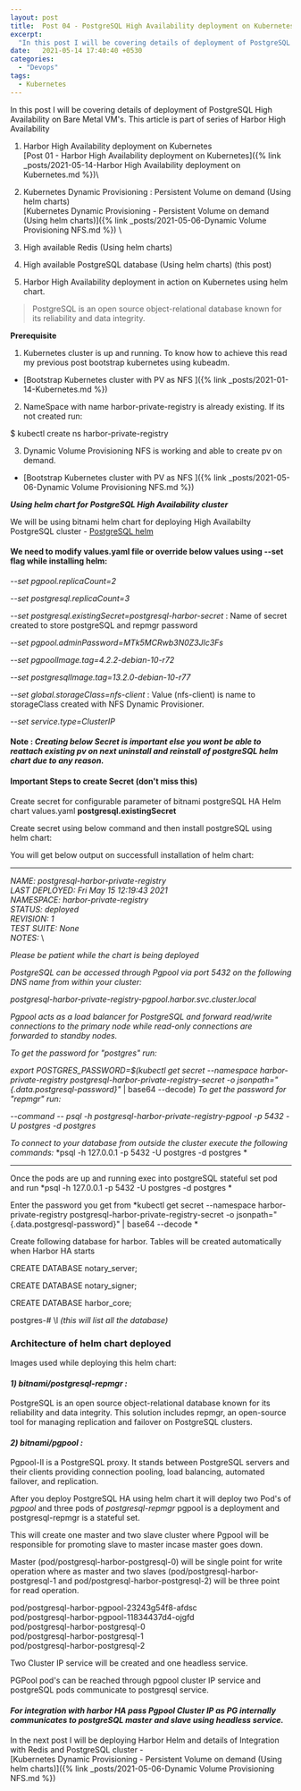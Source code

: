 ```yaml
---
layout: post
title:  Post 04 - PostgreSQL High Availability deployment on Kubernetes
excerpt:
  "In this post I will be covering details of deployment of PostgreSQL High Availability on Bare Metal VM's."
date:   2021-05-14 17:40:40 +0530 
categories:
  - "Devops"
tags:
  - Kubernetes
---
```


In this post I will be covering details of deployment of PostgreSQL High Availability on Bare Metal VM's. This article is part of series of Harbor High Availability

1) Harbor High Availability deployment on Kubernetes \
[Post 01 - Harbor High Availability deployment on Kubernetes]({% link _posts/2021-05-14-Harbor High Availability deployment on Kubernetes.md %})\

2) Kubernetes Dynamic Provisioning : Persistent Volume on demand (Using helm charts) \
[Kubernetes Dynamic Provisioning - Persistent Volume on demand (Using helm charts)]({% link _posts/2021-05-06-Dynamic Volume Provisioning NFS.md %}) \

3) High available Redis (Using helm charts)

4) High available PostgreSQL database (Using helm charts) (this post)

5) Harbor High Availability deployment in action on Kubernetes using helm chart.

> PostgreSQL is an open source object-relational database known for its reliability and data integrity. 

**Prerequisite**

1) Kubernetes cluster is up and running. To know how to achieve this read my previous post bootstrap kubernetes using kubeadm.

- [Bootstrap Kubernetes cluster with PV as NFS ]({% link
  _posts/2021-01-14-Kubernetes.md %})

2) NameSpace with name harbor-private-registry is already existing.
If its not created run:

$ kubectl create ns harbor-private-registry

3) Dynamic Volume Provisioning NFS is working and able to create pv on demand.

- [Bootstrap Kubernetes cluster with PV as NFS ]({% link
  _posts/2021-05-06-Dynamic Volume Provisioning NFS.md %})

***Using helm chart for PostgreSQL High Availability cluster***

We will be using bitnami helm chart for deploying High Availabilty PostgreSQL cluster - [PostgreSQL helm](https://github.com/bitnami/charts/tree/master/bitnami/postgresql-ha)

#### We need to modify values.yaml file or override below values using --set flag while installing helm:

*--set pgpool.replicaCount=2*

*--set postgresql.replicaCount=3*
 
*--set postgresql.existingSecret=postgresql-harbor-secret* : Name of secret created to store postgreSQL and repmgr password

*--set pgpool.adminPassword=MTk5MCRwb3N0Z3Jlc3Fs*

*--set pgpoolImage.tag=4.2.2-debian-10-r72*

*--set postgresqlImage.tag=13.2.0-debian-10-r77*

*--set global.storageClass=nfs-client* : Value (nfs-client) is name to storageClass created with NFS Dynamic Provisioner.

*--set service.type=ClusterIP*

#### Note : *Creating below Secret is important else you wont be able to reattach existing pv on next uninstall and reinstall of postgreSQL helm chart due to any reason.*

#### Important Steps to create Secret (don't miss this)

Create secret for configurable parameter of bitnami postgreSQL HA Helm chart values.yaml **postgresql.existingSecret** 

Create secret using below command and then install postgreSQL using helm chart:

<script src="https://gist.github.com/techslaves/a32ff5accc463cf68fba49f227588725.js"></script>


You will get below output on successfull installation of helm chart:

--------------------------------------------------------------------------------------------------------------------

*NAME: postgresql-harbor-private-registry* \
*LAST DEPLOYED: Fri May  15 12:19:43 2021* \
*NAMESPACE: harbor-private-registry* \
*STATUS: deployed* \
*REVISION: 1* \
*TEST SUITE: None* \
*NOTES:* \


*Please be patient while the chart is being deployed*

*PostgreSQL can be accessed through Pgpool via port 5432 on the following DNS name from within your cluster:*

*postgresql-harbor-private-registry-pgpool.harbor.svc.cluster.local*

*Pgpool acts as a load balancer for PostgreSQL and forward read/write connections to the primary node while read-only connections are forwarded to standby nodes.*

*To get the password for "postgres" run:*

*export POSTGRES_PASSWORD=$(kubectl get secret --namespace harbor-private-registry postgresql-harbor-private-registry-secret -o jsonpath="{.data.postgresql-password}"* | base64 --decode)
*To get the password for "repmgr" run:*

*--command -- psql -h postgresql-harbor-private-registry-pgpool -p 5432 -U postgres -d postgres*

*To connect to your database from outside the cluster execute the following commands:*
*psql -h 127.0.0.1 -p 5432 -U postgres -d postgres *

---------------------------------------------------------------------------------------------------------------------

Once the pods are up and running exec into postgreSQL stateful set pod and run *psql -h 127.0.0.1 -p 5432 -U postgres -d postgres * 

Enter the password you get from *kubectl get secret --namespace harbor-private-registry postgresql-harbor-private-registry-secret -o jsonpath="{.data.postgresql-password}" | base64 --decode *

Create following database for harbor. Tables will be created automatically when Harbor HA starts

CREATE DATABASE notary_server;

CREATE DATABASE notary_signer;

CREATE DATABASE harbor_core; 

postgres-# \l *(this will list all the database)*

<script src="https://gist.github.com/techslaves/b7bc2a5ea2a3c347324d375b6a49e04b.js"></script>

### Architecture of helm chart deployed 

Images used while deploying this helm chart:

#### *1) bitnami/postgresql-repmgr :*
PostgreSQL is an open source object-relational database known for its reliability and data integrity. This solution includes repmgr, an open-source tool for managing replication and failover on PostgreSQL clusters.

#### *2) bitnami/pgpool :*
Pgpool-II is a PostgreSQL proxy. It stands between PostgreSQL servers and their clients providing connection pooling, load balancing, automated failover, and replication.

After you deploy PostgreSQL HA using helm chart it will deploy two Pod's of *pgpool* and  three pods of *postgresql-repmgr*
pgpool is a deployment and postgresql-repmgr is a stateful set.

This will create one master and two slave cluster where Pgpool will be responsible for promoting slave to master incase master goes down.

Master (pod/postgresql-harbor-postgresql-0) will be single point for write operation where as master and two slaves (pod/postgresql-harbor-postgresql-1 and pod/postgresql-harbor-postgresql-2) will be three point for read operation.

pod/postgresql-harbor-pgpool-23243g54f8-afdsc \
pod/postgresql-harbor-pgpool-11834437d4-ojgfd  \
pod/postgresql-harbor-postgresql-0 \
pod/postgresql-harbor-postgresql-1  \
pod/postgresql-harbor-postgresql-2

Two Cluster IP service will be created and one headless service.

PGPool pod's can be reached through pgpool cluster IP service and postgreSQL pods communicate to postgresql service.

#### *For integration with harbor HA pass Pgpool Cluster IP as PG internally communicates to postgreSQL master and slave using headless service.*


In the next post I will be deploying Harbor Helm and details of Integration with Redis and PostgreSQL cluster - \
[Kubernetes Dynamic Provisioning - Persistent Volume on demand (Using helm charts)]({% link _posts/2021-05-06-Dynamic Volume Provisioning NFS.md %})